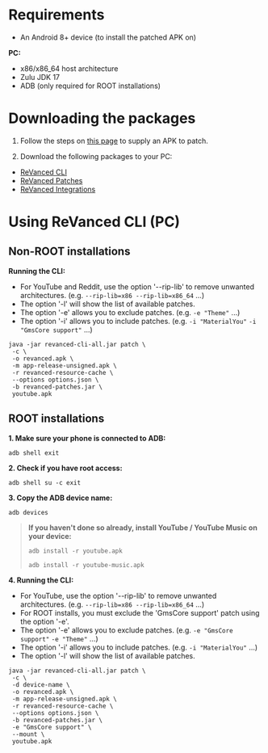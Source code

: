 Requirements
==

- An Android 8+ device (to install the patched APK on)

**PC:**
- x86/x86_64 host architecture
- Zulu JDK 17
- ADB (only required for ROOT installations)


Downloading the packages
==

1. Follow the steps on [this page](https://github.com/inotia00/revanced-documentation/blob/main/docs/supplying-an-apk.md) to supply an APK to patch.

2. Download the following packages to your PC:
- [ReVanced CLI](https://github.com/inotia00/revanced-cli/releases/latest)
- [ReVanced Patches](https://github.com/inotia00/revanced-patches/releases/latest)
- [ReVanced Integrations](https://github.com/inotia00/revanced-integrations/releases/latest)


Using ReVanced CLI (PC)
==

## Non-ROOT installations

**Running the CLI:**

- For YouTube and Reddit, use the option '--rip-lib' to remove unwanted architectures. (e.g. `--rip-lib=x86 --rip-lib=x86_64` ...)
- The option '-l' will show the list of available patches.
- The option '-e' allows you to exclude patches. (e.g. `-e "Theme"` ...)
- The option '-i' allows you to include patches. (e.g. `-i "MaterialYou"` `-i "GmsCore support"` ...)


```
java -jar revanced-cli-all.jar patch \
 -c \
 -o revanced.apk \
 -m app-release-unsigned.apk \
 -r revanced-resource-cache \
 --options options.json \
 -b revanced-patches.jar \
 youtube.apk

```

## ROOT installations

**1. Make sure your phone is connected to ADB:**
```
adb shell exit
```

**2. Check if you have root access:**
```
adb shell su -c exit
```

**3. Copy the ADB device name:**
```
adb devices
```

> **If you haven't done so already, install YouTube / YouTube Music on your device:**
> ```
> adb install -r youtube.apk
> ```
> ```
> adb install -r youtube-music.apk
> ```

**4. Running the CLI:**

- For YouTube, use the option '--rip-lib' to remove unwanted architectures. (e.g. `--rip-lib=x86 --rip-lib=x86_64` ...)
- For ROOT installs, you must exclude the 'GmsCore support' patch using the option '-e'.
- The option '-e' allows you to exclude patches. (e.g. `-e "GmsCore support"` `-e "Theme"` ...)
- The option '-i' allows you to include patches. (e.g. `-i "MaterialYou"` ...)
- The option '-l' will show the list of available patches.


```
java -jar revanced-cli-all.jar patch \
 -c \
 -d device-name \
 -o revanced.apk \
 -m app-release-unsigned.apk \
 -r revanced-resource-cache \
 --options options.json \
 -b revanced-patches.jar \
 -e "GmsCore support" \
 --mount \
 youtube.apk

```
